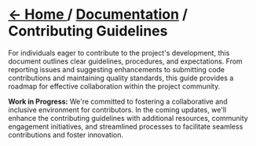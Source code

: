 # [← Home ](../README.md) / [Documentation](./README.md) / Contributing Guidelines

For individuals eager to contribute to the project's development, this document outlines clear guidelines, procedures, and expectations. From reporting issues and suggesting enhancements to submitting code contributions and maintaining quality standards, this guide provides a roadmap for effective collaboration within the project community.

**Work in Progress:**
We're committed to fostering a collaborative and inclusive environment for contributors. In the coming updates, we'll enhance the contributing guidelines with additional resources, community engagement initiatives, and streamlined processes to facilitate seamless contributions and foster innovation.